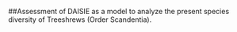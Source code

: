 ##Assessment of DAISIE as a model to analyze the present species diversity of Treeshrews (Order Scandentia).
